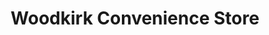 ---
title: "Woodkirk Convenience Store"
url: /dewsbury/woodkirk-convenience-store/
shop: convenience
---